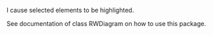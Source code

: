 I cause selected elements to be highlighted.

See documentation of class RWDiagram on how to use this package.